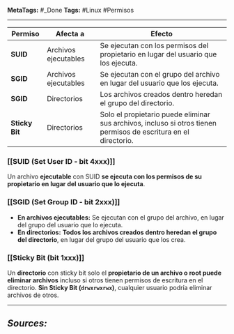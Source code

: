 **MetaTags:** #_Done 
**Tags:** #Linux #Permisos 
- - -

| Permiso        | Afecta a             | Efecto                                                                                                           |
| -------------- | -------------------- | ---------------------------------------------------------------------------------------------------------------- |
| **SUID**       | Archivos ejecutables | Se ejecutan con los permisos del propietario en lugar del usuario que los ejecuta.                               |
| **SGID**       | Archivos ejecutables | Se ejecutan con el grupo del archivo en lugar del usuario que los ejecuta.                                       |
| **SGID**       | Directorios          | Los archivos creados dentro heredan el grupo del directorio.                                                     |
| **Sticky Bit** | Directorios          | Solo el propietario puede eliminar sus archivos, incluso si otros tienen permisos de escritura en el directorio. |
###  [[SUID (Set User ID - bit 4xxx)]]
Un archivo **ejecutable** con SUID **se ejecuta con los permisos de su propietario en lugar del usuario que lo ejecuta**.  
### [[SGID (Set Group ID - bit 2xxx)]]
- **En archivos ejecutables:** Se ejecutan con el grupo del archivo, en lugar del grupo del usuario que lo ejecuta.  
- **En directorios:** **Todos los archivos creados dentro heredan el grupo del directorio**, en lugar del grupo del usuario que los crea.  
### [[Sticky Bit (bit 1xxx)]]
Un **directorio** con sticky bit solo el **propietario de un archivo o root puede eliminar archivos** incluso si otros tienen permisos de escritura en el directorio.
**Sin Sticky Bit (`drwxrwxrwx`)**, cualquier usuario podría eliminar archivos de otros.  

- - - 
## ***Sources:***